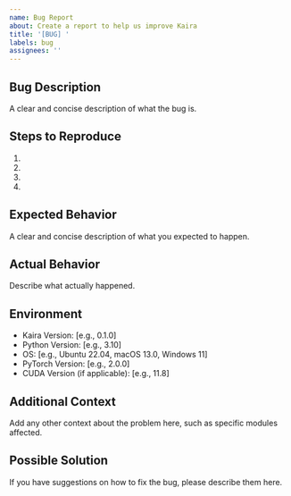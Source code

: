 ```yaml
---
name: Bug Report
about: Create a report to help us improve Kaira
title: '[BUG] '
labels: bug
assignees: ''
---
```


## Bug Description

A clear and concise description of what the bug is.

## Steps to Reproduce

1.
2.
3.
4.

## Expected Behavior

A clear and concise description of what you expected to happen.

## Actual Behavior

Describe what actually happened.

## Environment

- Kaira Version: \[e.g., 0.1.0\]
- Python Version: \[e.g., 3.10\]
- OS: \[e.g., Ubuntu 22.04, macOS 13.0, Windows 11\]
- PyTorch Version: \[e.g., 2.0.0\]
- CUDA Version (if applicable): \[e.g., 11.8\]

## Additional Context

Add any other context about the problem here, such as specific modules affected.

## Possible Solution

If you have suggestions on how to fix the bug, please describe them here.
